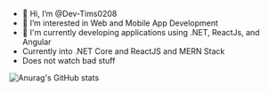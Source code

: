 - 👋 Hi, I’m @Dev-Tims0208
- 👀 I’m interested in Web and Mobile App Development
- 🌱 I'm currently developing applications using .NET, ReactJs, and Angular
- Currently into .NET Core and ReactJS and MERN Stack
- Does not watch bad stuff 
<!---
Dev-Tims0208/Dev-Tims0208 is a ✨ special ✨ repository because its `README.md` (this file) appears on your GitHub profile.
You can click the Preview link to take a look at your changes.
--->
![Anurag's GitHub stats](https://github-readme-stats.vercel.app/api?username=dev-tims0208&show_icons=true&theme=transparent)
